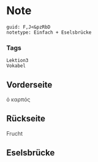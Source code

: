 # Note
```
guid: F,J<&pzRbD
notetype: Einfach + Eselsbrücke
```

### Tags
```
Lektion3
Vokabel
```

## Vorderseite
<span style="color: rgb(62, 62, 62);">ὁ καρπός</span>

## Rückseite
<span style="color: rgb(62, 62, 62);">Frucht</span>

## Eselsbrücke

